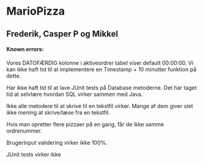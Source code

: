 # MarioPizza

<h2>Frederik, Casper P og Mikkel</h2>

<h4>Known errors: </h4>

Vores DATOFÆRDIG kolonne i aktiveordrer tabel viser default 00:00:00. Vi kan ikke haft tid til at implementere en Timestamp + 10 minutter funktion på dette. 

Har ikke haft tid til at lave JUnit tests på Database metoderne. Det har taget tid at selvlære hvordan SQL virker sammen med Java.

Ikke alle metodere til at skrive til en tekstfil virker. Mange af dem giver slet ikke mening at skrive/læse fra en tekstfil.
    
Hvis man opretter flere pizzaer på en gang, får de ikke samme ordrenummer.

BrugerInput validering virker ikke 100%.

JUnit tests virker ikke
